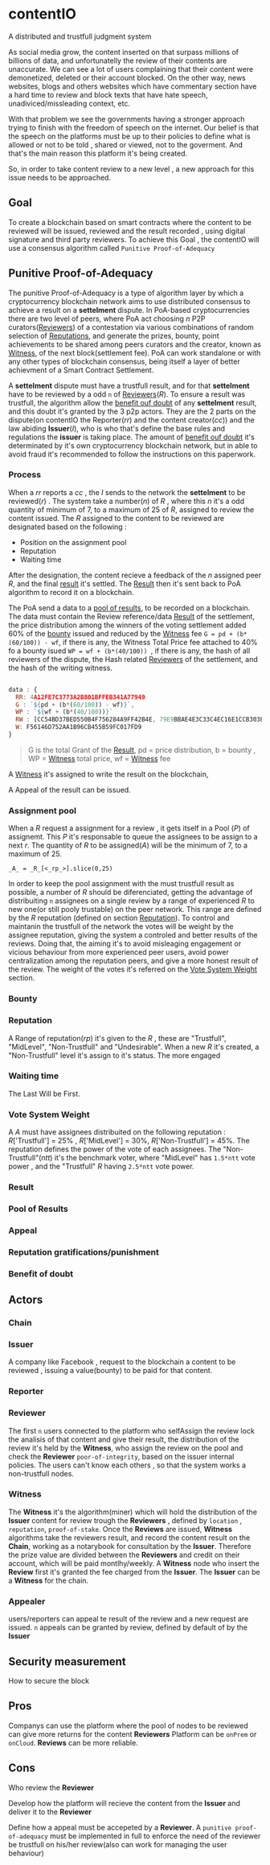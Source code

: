 # contentIO
A distributed and trustfull judgment system

As social media grow, the content inserted on that surpass millions of billions of data, and unfortunatelly the review of their contents are unaccurate.
We can see a lot of users complaining that their content were demonetized, deleted or their account blocked. On the other way, news websites, blogs and others websites which have commentary section have a hard time to review and block texts that have hate speech, unadiviced/missleading context, etc.

With that problem we see the governments having a stronger approach trying to finish with the freedom of speech on the internet. Our belief is that the speech on the platforms must be up to their policies to define what is allowed or not to be told , shared or viewed, not to the goverment. And that's the main reason this platform it's being created.

So, in order to take content review to a new level , a new approach for this issue needs to be approached.

## Goal

To create a blockchain based on smart contracts where the content to be reviewed will be issued, reviewed and the result recorded , using digital signature and third party reviewers. To achieve this Goal , the contentIO will use a consensus algorithm called `Punitive Proof-of-Adequacy`

## Punitive Proof-of-Adequacy

The punitive Proof-of-Adequacy is a type of algorithm layer by which a cryptocurrency blockchain network aims to use distributed consensus to achieve a result on a **settelment** dispute. In PoA-based cryptocurrencies there are two level of peers, where PoA act choosing _n_ P2P curators([Reviewers](#Reviewer)) of a contestation via various combinations of random selection of [Reputations](#Reputation), and generate the prizes, bounty, point achievements to be shared among peers curators and the creator, known as [Witness](#Witness), of the next block(settlement fee). PoA can work standalone or with any other types of blockchain consensus, being itself a layer of better achievment of a Smart Contract Settlement.

A **settelment** dispute must have a trustfull result, and for that **settelment** have to be reviewed by a odd `n` of [Reviewers](#Reviewer)(_R_). To ensure a result was trustfull, the algorithm allow the [benefit ouf doubt](#benefit-of-doubt) of any **settelment** result, and this doubt it's granted by the 3 p2p actors. They are the 2 parts on the dispute(on contentIO the Reporter(_rr_) and the content creator(_cc_)) and the law abiding **Issuer**(_I_), who is who that's define the base rules and regulations the **issuer** is taking place. The amount of [benefit ouf doubt](#benefit-of-doubt) it's determinated by it's own cryptocurrency blockchain network, but in able to avoid fraud it's recommended to follow the instructions on this paperwork.

### Process

When a _rr_ reports a _cc_ , the _I_ sends to the network the **settelment** to be reviewed(_r_) . The system take a number(_n_) of _R_ , where this _n_ it's a odd quantity of minimum of 7, to a maximum of 25 of _R_, assigned to review the content issued. The _R_ assigned to the content to be reviewed are designated based on the following :

- Position on the assignment pool
- Reputation
- Waiting time

After the designation, the content recieve a feedback of the _n_ assigned peer _R_, and the final [result](#Result) it's settled. The [Result](#Result) then it's sent back to PoA algorithm to record it on a blockchain. 

The PoA send a data to a [pool of results](#pool-of-results), to be recorded on a blockchain. The data must contain the Review reference/data [Result](#Result) of the settlement, the price distribution among the winners of the voting settlement added 60% of the [bounty](#Bounty) issued and reduced by the [Witness](#Witness) fee `G = pd + (b*(60/100)) - wf`, if there is any, the Witness Total Price fee attached to 40% fo a bounty isued `WP = wf + (b*(40/100)) `, if there is any, the hash of all reviewers of the dispute, the Hash related [Reviewers](#Reviewer) of the settlement, and the hash of the writing witness.

```javascript

data : {
  RR: 4A12FE7C3773A2B801BFFEB341A77949
  G : `${pd + (b*(60/100)) - wf)}`,
  WP : `${wf + (b*(40/100))}`
  RW : [CC54BD37BED550B4F756284A9FF42B4E, 79E9BBAE4E3C33C4EC16E1CCB303EE0B, CD47C54AFED2B25F833610FDB8875908, 0AFB3728EC8AEB70B2B13FB1B6E714E2, 39AAF3FEF253178E15963B9CC27DA138, 92238FEAF3A982CF7D42D6C8FB52D804, 688A044D54361D5762100BD1E6559AF4],
  W: F56146D752AA1B96CB455B59FC017FD9
}

```

> G is the total Grant of the [Result](#Result), pd = price distribution, b = bounty , WP = [Witness](#Witness) total price, wf = [Witness](#Witness) fee

A [Witness](#Witness) it's assigned to write the result on the blockchain, 

A Appeal of the result can be issued.

### Assignment pool

When a _R_ request a assignment for a review , it gets itself in a Pool (_P_) of assignemt. This _P_ it's responsable to queue the assignees to be assign to a next _r_. The quantity of _R_ to be assigned(_A_) will be the minimum of 7, to a maximum of 25.

`_A_ = _R_[<_rp_>].slice(0,25)`

In order to keep the pool assignment with the must trustfull result as possible, a number of _R_ should be diferenciated, getting the advantage of distribuiting `n` assignees on a single review by a range of experienced _R_ to new one(or still pooly trustable) on the peer network. This range are defined by the _R_ reputation (defined on section [Reputation](#reputation)). To control and maintanin the trustfull of the network the votes will be weight by the assignee reputation, giving the system a controled and better results of the reviews.
Doing that, the aiming it's to avoid misleaging engagement or vicious behaviour from more experienced peer users, avoid power centralization among the reputation peers, and give a more honest result of the review.
The weight of the votes it's referred on the [Vote System Weight](#vote-system-weight) section.

### Bounty

### Reputation

A Range of reputation(_rp_) it's given to the _R_ , these are "Trustfull", "MidLevel", "Non-Trustfull" and "Undesirable". When a new _R_ it's created, a "Non-Trustfull" level it's assign to it's status. The more engaged 
 
### Waiting time 
The Last Will be First.

### Vote System Weight

A _A_ must have assignees distribuited on the following reputation  : _R_['Trustfull'] = 25% , _R_['MidLevel'] = 30%, _R_['Non-Trustfull'] = 45%. The reputation defines the power of the vote of each assignees. The "Non-Trustfull"(_ntt_) it's the benchmark voter, where "MidLevel" has `1.5*ntt` vote power , and the "Trustfull" _R_ having `2.5*ntt` vote power.


### Result

### Pool of Results

### Appeal


### Reputation gratifications/punishment


### Benefit of doubt


## Actors

### Chain

### Issuer
A company like Facebook , request to the blockchain a content to be reviewed , issuing a value(bounty) to be paid for that content.

### Reporter

### Reviewer 
The first `n` users connected to the platform who selfAssign the review lock the analisis of that content and give their result, the distribution of the review it's held by the **Witness**, who assign the review on the pool and check the  **Reviewer** `poor-of-integrity`, based on the issuer internal policies. The users can't know each others , so that the system works a non-trustfull nodes.

### Witness
The **Witness** it's the algorithm(miner) which will hold the distribution of the **Issuer** content for review trough the **Reviewers** , defined by `location` , `reputation`, `proof-of-stake`. Once the **Reviews** are issued, **Witness** algorithms take the reviewers result, and record the content result on the **Chain**, working as a notarybook for consultation by the **Issuer**. Therefore the prize value are divided between the **Reviewers** and credit on their account, which will be paid montlhy/weekly. A **Witness** node who insert the **Review** first it's granted the fee charged from the **Issuer**. The **Issuer** can be a **Witness** for the chain.

### Appealer
users/reporters can appeal te result of the review and a new request are issued. `n` appeals can be granted by review, defined by default of by the **Issuer**



## Security measurement
How to secure the block


## Pros
Companys can use the platform where the pool of nodes to be reviewed can give more returns for the content **Reviewers**
Platform can be `onPrem` or `onCloud`.
**Reviews** can be more reliable.

## Cons

Who review the **Reviewer**

Develop how the platform will recieve the content from the **Issuer** and deliver it to the **Reviewer**

Define how a appeal must be accepeted by a **Reviewer**. A `punitive proof-of-adequacy` must be implemented in full to enforce the need of the reviewer be trustfull on his/her review(also can work for managing the user behaviour)


